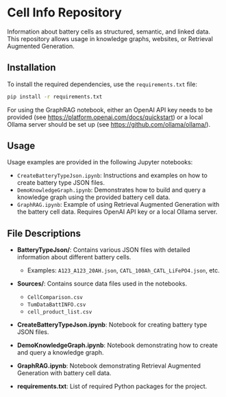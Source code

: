 # Cell Info Repository

Information about battery cells as structured, semantic, and linked data. This repository allows usage in knowledge graphs, websites, or Retrieval Augmented Generation.

## Installation

To install the required dependencies, use the `requirements.txt` file:

```sh
pip install -r requirements.txt
```

For using the GraphRAG notebook, either an OpenAI API key needs to be provided (see https://platform.openai.com/docs/quickstart) or a local Ollama server should be set up (see https://github.com/ollama/ollama/).

## Usage

Usage examples are provided in the following Jupyter notebooks:

- `CreateBatteryTypeJson.ipynb`: Instructions and examples on how to create battery type JSON files.
- `DemoKnowledgeGraph.ipynb`: Demonstrates how to build and query a knowledge graph using the provided battery cell data.
- `GraphRAG.ipynb`: Example of using Retrieval Augmented Generation with the battery cell data. Requires OpenAI API key or a local Ollama server.

## File Descriptions

- **BatteryTypeJson/**: Contains various JSON files with detailed information about different battery cells.
    - Examples: `A123_A123_20AH.json`, `CATL_100Ah_CATL_LiFePO4.json`, etc.

- **Sources/**: Contains source data files used in the notebooks.
    - `CellComparison.csv`
    - `TumDataBattINFO.csv`
    - `cell_product_list.csv`


- **CreateBatteryTypeJson.ipynb**: Notebook for creating battery type JSON files.

- **DemoKnowledgeGraph.ipynb**: Notebook demonstrating how to create and query a knowledge graph.

- **GraphRAG.ipynb**: Notebook demonstrating Retrieval Augmented Generation with battery cell data.

- **requirements.txt**: List of required Python packages for the project.